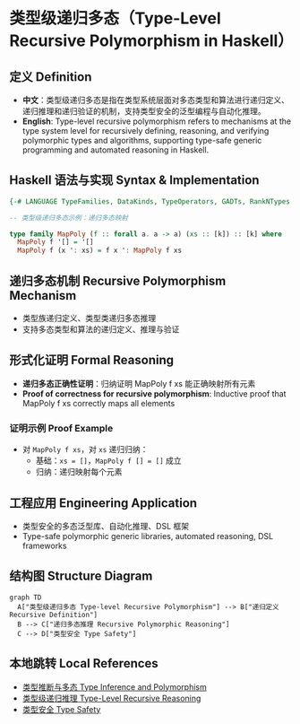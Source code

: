 # 类型级递归多态（Type-Level Recursive Polymorphism in Haskell）

## 定义 Definition

- **中文**：类型级递归多态是指在类型系统层面对多态类型和算法进行递归定义、递归推理和递归验证的机制，支持类型安全的泛型编程与自动化推理。
- **English**: Type-level recursive polymorphism refers to mechanisms at the type system level for recursively defining, reasoning, and verifying polymorphic types and algorithms, supporting type-safe generic programming and automated reasoning in Haskell.

## Haskell 语法与实现 Syntax & Implementation

```haskell
{-# LANGUAGE TypeFamilies, DataKinds, TypeOperators, GADTs, RankNTypes #-}

-- 类型级递归多态示例：递归多态映射

type family MapPoly (f :: forall a. a -> a) (xs :: [k]) :: [k] where
  MapPoly f '[] = '[]
  MapPoly f (x ': xs) = f x ': MapPoly f xs
```

## 递归多态机制 Recursive Polymorphism Mechanism

- 类型族递归定义、类型类递归多态推理
- 支持多态类型和算法的递归定义、推理与验证

## 形式化证明 Formal Reasoning

- **递归多态正确性证明**：归纳证明 MapPoly f xs 能正确映射所有元素
- **Proof of correctness for recursive polymorphism**: Inductive proof that MapPoly f xs correctly maps all elements

### 证明示例 Proof Example

- 对 `MapPoly f xs`，对 `xs` 递归归纳：
  - 基础：`xs = []`，`MapPoly f [] = []` 成立
  - 归纳：递归映射每个元素

## 工程应用 Engineering Application

- 类型安全的多态泛型库、自动化推理、DSL 框架
- Type-safe polymorphic generic libraries, automated reasoning, DSL frameworks

## 结构图 Structure Diagram

```mermaid
graph TD
  A["类型级递归多态 Type-level Recursive Polymorphism"] --> B["递归定义 Recursive Definition"]
  B --> C["递归多态推理 Recursive Polymorphic Reasoning"]
  C --> D["类型安全 Type Safety"]
```

## 本地跳转 Local References

- [类型推断与多态 Type Inference and Polymorphism](../06-Type-Inference-and-Polymorphism/01-Type-Inference-and-Polymorphism-in-Haskell.md)
- [类型级递归推理 Type-Level Recursive Reasoning](../58-Type-Level-Recursive-Reasoning/01-Type-Level-Recursive-Reasoning-in-Haskell.md)
- [类型安全 Type Safety](../14-Type-Safety/01-Type-Safety-in-Haskell.md)
